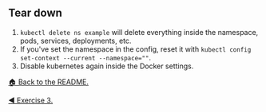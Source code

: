 ## Tear down

1. `kubectl delete ns example` will delete everything inside the namespace, pods, services, deployments, etc.
2. If you've set the namespace in the config, reset it with `kubectl config set-context --current --namespace=""`.
3. Disable kubernetes again inside the Docker settings.

[:house: Back to the README.](./README.md)

[:arrow_backward: Exercise 3.](./EXERCISE-3.md)
